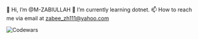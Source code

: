 

👋 Hi, I’m @M-ZABIULLAH
🌱 I’m currently learning dotnet.
📫 How to reach me via email at zabee_zh111@yahoo.com
 
  ![Codewars](https://www.codewars.com/users/M-ZABIULLAH/badges/large)
<!---
M-ZABIULLAH/M-ZABIULLAH is a ✨ special ✨ repository because its `README.md` (this file) appears on your GitHub profile.
You can click the Preview link to take a look at your changes.
